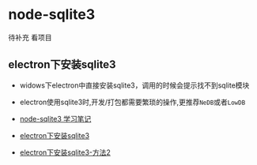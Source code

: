 # node-sqlite3

待补充
看项目
## electron下安装sqlite3
- widows下electron中直接安装sqlite3，调用的时候会提示找不到sqlite模块
- electron使用sqlite3时,开发/打包都需要繁琐的操作,更推荐`NeDB`或者`LowDB`

- [node-sqlite3 学习笔记](https://www.cnblogs.com/sorrowx/p/7162356.html?utm_source=itdadao&utm_medium=referral)
- [electron下安装sqlite3](http://www.chinacion.cn/article/2245.html)
- [electron下安装sqlite3-方法2](https://zhuanlan.zhihu.com/p/74342573)